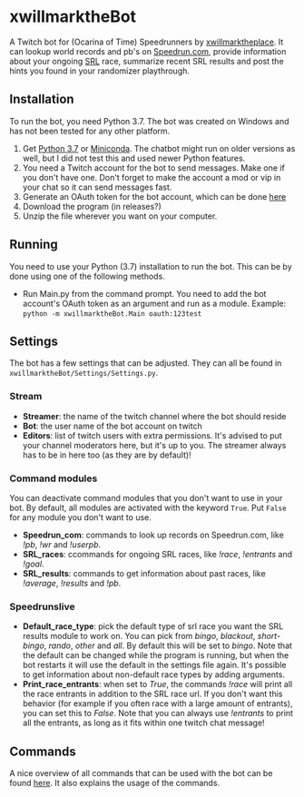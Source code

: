 # xwillmarktheBot

A Twitch bot for (Ocarina of Time) Speedrunners by [xwillmarktheplace](https://twitch.tv/xwillmarktheplace). It can lookup world records and pb's on [Speedrun.com](https://www.speedrun.com/), provide information about your ongoing [SRL](http://www.speedrunslive.com/) race, summarize recent SRL results and post the hints you found in your randomizer playthrough. 

## Installation
To run the bot, you need Python 3.7. The bot was created on Windows and has not been tested for any other platform.

1. Get [Python 3.7](https://www.python.org/downloads/release/python-370/) or [Miniconda](https://docs.conda.io/en/latest/miniconda.html). The chatbot might run on older versions as well, but I did not test this and used newer Python features.
2. You need a Twitch account for the bot to send messages. Make one if you don't have one. Don't forget to make the account a mod or vip in your chat so it can send messages fast.
3. Generate an OAuth token for the bot account, which can be done [here](https://twitchapps.com/tmi/)
4. Download the program (in releases?)
5. Unzip the file wherever you want on your computer.

## Running
You need to use your Python (3.7) installation to run the bot. This can be by done using one of the following methods.
* Run Main.py from the command prompt. You need to add the bot account's OAuth token as an argument and run as a module. Example:
```python -m xwillmarktheBot.Main oauth:123test```

## Settings
The bot has a few settings that can be adjusted. They can all be found in ```xwillmarktheBot/Settings/Settings.py```.
### Stream
* **Streamer**: the name of the twitch channel where the bot should reside
* **Bot**: the user name of the bot account on twitch
* **Editors**: list of twitch users with extra permissions. It's advised to put your channel moderators here, but it's up to you. The streamer always has to be in here too (as they are by default)!

### Command modules
You can deactivate command modules that you don't want to use in your bot. By default, all modules are activated with the keyword ```True```. Put ```False``` for any module you don't want to use.
* **Speedrun_com**: commands to look up records on Speedrun.com, like *!pb*, *!wr* and *!userpb*.
* **SRL_races**: ccommands for ongoing SRL races, like *!race*, *!entrants* and *!goal*.
* **SRL_results**: commands to get information about past races, like *!average*, *!results* and *!pb*.

### Speedrunslive
* **Default_race_type**: pick the default type of srl race you want the SRL results module to work on. You can pick from *bingo*, *blackout*, *short-bingo*, *rando*, *other* and *all*. By default this will be set to *bingo*. Note that the default can be changed while the program is running, but when the bot restarts it will use the default in the settings file again. It's possible to get information about non-default race types by adding arguments.
* **Print_race_entrants**: when set to *True*, the commands *!race* will print all the race entrants in addition to the SRL race url. If you don't want this behavior (for example if you often race with a large amount of entrants), you can set this to *False*. Note that you can always use *!entrants* to print all the entrants, as long as it fits within one twitch chat message!

## Commands
A nice overview of all commands that can be used with the bot can be found [here](https://xwmtp.github.io/xwillmarktheBot). It also explains the usage of the commands.

